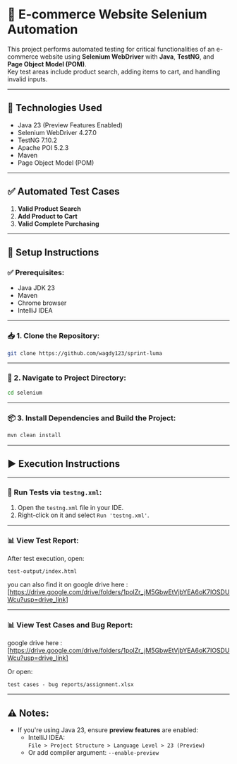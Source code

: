 # 🛒 E-commerce Website Selenium Automation

This project performs automated testing for critical functionalities of an e-commerce website using **Selenium WebDriver** with **Java**, **TestNG**, and **Page Object Model (POM)**.  
Key test areas include product search, adding items to cart, and handling invalid inputs.

---

## 🧰 Technologies Used
- Java 23 (Preview Features Enabled)
- Selenium WebDriver 4.27.0
- TestNG 7.10.2
- Apache POI 5.2.3
- Maven
- Page Object Model (POM)

---

## ✅ Automated Test Cases
1. **Valid Product Search**
2. **Add Product to Cart**
3. **Valid Complete Purchasing**

---

## 🔧 Setup Instructions

### ✅ Prerequisites:
- Java JDK 23
- Maven
- Chrome browser
- IntelliJ IDEA

---

### 📥 1. Clone the Repository:
```bash
git clone https://github.com/wagdy123/sprint-luma
```

---

### 📂 2. Navigate to Project Directory:
```bash
cd selenium
```

---

### 📦 3. Install Dependencies and Build the Project:
```bash
mvn clean install
```

---

## ▶️ Execution Instructions

---

### 🧪 Run Tests via `testng.xml`:
1. Open the `testng.xml` file in your IDE.
2. Right-click on it and select `Run 'testng.xml'`.

---

### 📊 View Test Report:
After test execution, open:
```
test-output/index.html
```

you can also find it on google drive here : [https://drive.google.com/drive/folders/1polZr_jM5GbwEtVjbYEA6oK7IOSDUWcu?usp=drive_link]


---

### 📊 View Test Cases and Bug Report:

google drive here : [https://drive.google.com/drive/folders/1polZr_jM5GbwEtVjbYEA6oK7IOSDUWcu?usp=drive_link]

Or open:
```
test cases - bug reports/assignment.xlsx
```


---


## ⚠️ Notes:
- If you're using Java 23, ensure **preview features** are enabled:
  - IntelliJ IDEA:  
    `File > Project Structure > Language Level > 23 (Preview)`
  - Or add compiler argument: `--enable-preview`
